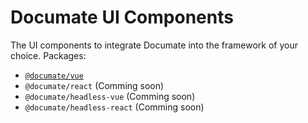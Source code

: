 # Documate UI Components

The UI components to integrate Documate into the framework of your choice. Packages:

- [`@documate/vue`](./vue)
- `@documate/react` (Comming soon)
- `@documate/headless-vue` (Comming soon)
- `@documate/headless-react` (Comming soon)
